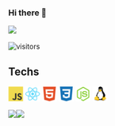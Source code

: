 ### Hi there 👋
<link rel="stylesheet" href="https://cdn.jsdelivr.net/gh/devicons/devicon@latest/devicon.min.css">

[<img src="https://img.shields.io/badge/linkedin-%230077B5.svg?&style=for-the-badge&logo=linkedin&logoColor=white%22"/>](https://www.linkedin.com/in/igor-fernando-692b16202/)


![visitors](1222https://visitor-badge.glitch.me/badge?page_id=yngv)
## Techs 

[<img height="30px" src="https://raw.githubusercontent.com/yngv/yngv/main/icons/js.svg"/>](https://github.com/yngv?tab=repositories&q=javascript)
[<img height="30px" src="https://raw.githubusercontent.com/yngv/yngv/main/icons/react.svg"/>](https://github.com/yngv?tab=repositories&q=react)
[<img height="30px" src="https://raw.githubusercontent.com/yngv/yngv/main/icons/html5-plain.svg"/>](https://github.com/yngv?tab=repositories&q=html)
[<img height="30px" src="https://raw.githubusercontent.com/yngv/yngv/main/icons/css3-plain.svg"/>](https://github.com/yngv?tab=repositories&q=css)
[<img height="30px" src="https://raw.githubusercontent.com/yngv/yngv/main/icons/nodejs-plain.svg"/>](https://github.com/yngv?tab=repositories&q=nodejs)
[<img height="30px" src="https://raw.githubusercontent.com/yngv/yngv/main/icons/linux-original.svg"/>]()


<img height="180em" src="https://github-readme-stats.vercel.app/api/top-langs/?username=yngv&layout=compact"/><img height="180em" src="https://github-readme-stats.vercel.app/api?username=yngv&show_icons=true&hide_border=true&&count_private=true&include_all_commits=true" />

<!--
**yngv/yngv** is a ✨ _special_ ✨ repository because its `README.md` (this file) appears on your GitHub profile.

Here are some ideas to get you started:

- 🔭 I’m currently working on ...
- 🌱 I’m currently learning ...
- 👯 I’m looking to collaborate on ...
- 🤔 I’m looking for help with ...
- 💬 Ask me about ...
- 📫 How to reach me: ...
- 😄 Pronouns: ...
- ⚡ Fun fact: ...
-->
